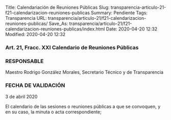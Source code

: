 Title: Calendariación de Reuniones Públicas
Slug: transparencia-articulo-21-f21-calendarizacion-reuniones-publicas
Summary: Pendiente
Tags: Transparencia
URL: transparencia/articulo-21/f21-calendarizacion-reuniones-publicas/
Save_As: transparencia/articulo-21/f21-calendarizacion-reuniones-publicas/index.html
Date: 2020-04-20 12:32
Modified: 2020-04-20 12:32



### Art. 21, Fracc. XXI Calendario de Reuniones Públicas

### RESPONSABLE

Maestro Rodrigo González Morales, Secretario Técnico y de Transparencia

### FECHA DE VALIDACIÓN

3 de abril 2020

El calendario de las sesiones o reuniones públicas a que se convoquen, y en su caso, la minuta o acta correspondiente;

